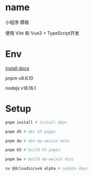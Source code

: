 # name
小程序 模板

使用 Vite 和 Vue3 + TypeScript开发

# Env
[install docs](https://juejin.cn/post/7061152158132994061#heading-4)

pnpm v8.6.10

nodejs v18.16.1

# Setup
```bash
pnpm install # install deps

pnpm d5 # dev h5 pages

pnpm dw # dev mp-weixin mini

pnpm b5 # build h5 pages

pnpm bw # build mp-weixin mini

nx @dcloudio/uvm alpha # update deps
```
